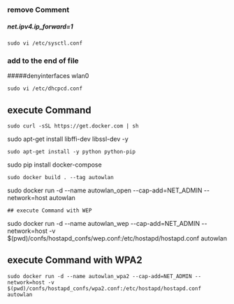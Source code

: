 ### remove Comment
##### net.ipv4.ip_forward=1
~~~
sudo vi /etc/sysctl.conf
~~~
### add to the end of file
#####denyinterfaces wlan0
~~~
sudo vi /etc/dhcpcd.conf
~~~

## execute Command
~~~
sudo curl -sSL https://get.docker.com | sh
~~~ 
sudo apt-get install libffi-dev libssl-dev -y
~~~ 
sudo apt-get install -y python python-pip
~~~
sudo pip install docker-compose
~~~
sudo docker build . --tag autowlan
~~~
sudo docker run -d --name autowlan_open --cap-add=NET_ADMIN --network=host  autowlan
~~~
## execute Command with WEP
~~~
sudo docker run -d --name autowlan_wep --cap-add=NET_ADMIN --network=host -v $(pwd)/confs/hostapd_confs/wep.conf:/etc/hostapd/hostapd.conf autowlan

## execute Command with WPA2
~~~
sudo docker run -d --name autowlan_wpa2 --cap-add=NET_ADMIN --network=host -v $(pwd)/confs/hostapd_confs/wpa2.conf:/etc/hostapd/hostapd.conf autowlan
~~~
